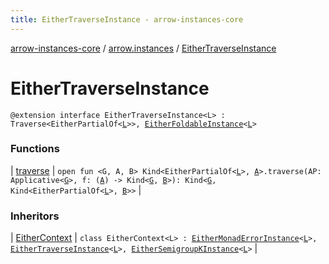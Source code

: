 ```yaml
---
title: EitherTraverseInstance - arrow-instances-core
---
```


[arrow-instances-core](../../index.html) / [arrow.instances](../index.html) / [EitherTraverseInstance](./index.html)

# EitherTraverseInstance

`@extension interface EitherTraverseInstance<L> : Traverse<EitherPartialOf<`[`L`](index.html#L)`>>, `[`EitherFoldableInstance`](../-either-foldable-instance/index.html)`<`[`L`](index.html#L)`>`

### Functions

| [traverse](traverse.html) | `open fun <G, A, B> Kind<EitherPartialOf<`[`L`](index.html#L)`>, `[`A`](traverse.html#A)`>.traverse(AP: Applicative<`[`G`](traverse.html#G)`>, f: (`[`A`](traverse.html#A)`) -> Kind<`[`G`](traverse.html#G)`, `[`B`](traverse.html#B)`>): Kind<`[`G`](traverse.html#G)`, Kind<EitherPartialOf<`[`L`](index.html#L)`>, `[`B`](traverse.html#B)`>>` |

### Inheritors

| [EitherContext](../-either-context/index.html) | `class EitherContext<L> : `[`EitherMonadErrorInstance`](../-either-monad-error-instance.html)`<`[`L`](../-either-context/index.html#L)`>, `[`EitherTraverseInstance`](./index.html)`<`[`L`](../-either-context/index.html#L)`>, `[`EitherSemigroupKInstance`](../-either-semigroup-k-instance/index.html)`<`[`L`](../-either-context/index.html#L)`>` |

